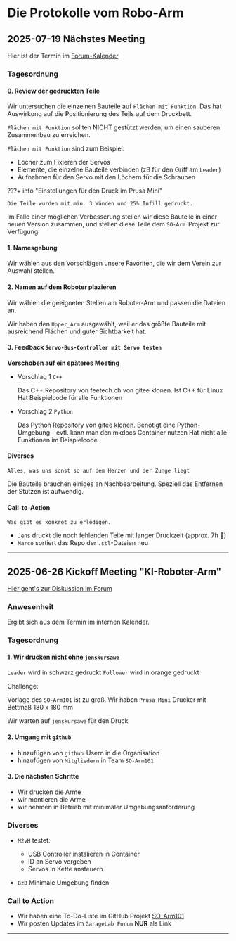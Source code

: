 # Die Protokolle vom Robo-Arm

## 2025-07-19 Nächstes Meeting

Hier ist der Termin im [Forum-Kalender](https://forum.garage-lab.de/t/4-treffen-robotikarm-am-19-juli-von-14-00-bis-17-00-uhr/19738)

### Tagesordnung

#### 0. Review der gedruckten Teile

Wir untersuchen die einzelnen Bauteile auf `Flächen mit Funktion`. Das hat Auswirkung auf die Positionierung des Teils auf dem Druckbett.

`Flächen mit Funktion` sollten NICHT gestützt werden, um einen sauberen Zusammenbau zu erreichen. 

`Flächen mit Funktion` sind zum Beispiel:

- Löcher zum Fixieren der Servos
- Elemente, die einzelne Bauteile verbinden (zB für den Griff am `Leader`)
- Aufnahmen für den Servo mit den Löchern für die Schrauben

???+ info "Einstellungen für den Druck im Prusa Mini"

    Die Teile wurden mit min. 3 Wänden und 25% Infill gedruckt.

Im Falle einer möglichen Verbesserung stellen wir diese Bauteile in einer neuen Version zusammen, und stellen diese Teile dem `SO-Arm`-Projekt zur Verfügung.

#### 1. Namesgebung

Wir wählen aus den Vorschlägen unsere Favoriten, die wir dem Verein zur Auswahl stellen.

#### 2. Namen auf dem Roboter plazieren

Wir wählen die geeigneten Stellen am Roboter-Arm und passen die Dateien an.

Wir haben den `Upper_Arm` ausgewählt, weil er das größte Bauteile mit ausreichend Flächen und guter Sichtbarkeit hat.

#### 3. Feedback `Servo-Bus-Controller mit Servo testen`

**Verschoben auf ein späteres Meeting**

- Vorschlag 1 `C++`

    Das C++ Repository von feetech.ch von gitee klonen.
    Ist C++ für Linux
    Hat Beispielcode für alle Funktionen
    
- Vorschlag 2 `Python`

    Das Python Repository von gitee klonen.
    Benötigt eine Python-Umgebung
      - evtl. kann man den mkdocs Container nutzen
    Hat nicht alle Funktionen im Beispielcode

#### Diverses

```text
Alles, was uns sonst so auf dem Herzen und der Zunge liegt
```

Die Bauteile brauchen einiges an Nachbearbeitung. Speziell das Entfernen der Stützen ist aufwendig.

#### Call-to-Action

```text
Was gibt es konkret zu erledigen.
```

- `Jens` druckt die noch fehlenden Teile mit langer Druckzeit (approx. 7h 🥴)
- `Marco` sortiert das Repo der `.stl`-Dateien neu

---

## 2025-06-26 Kickoff Meeting "KI-Roboter-Arm"

[Hier geht's zur Diskussion im Forum](https://forum.garage-lab.de/t/ki-roboterarm/19215/64)

### Anwesenheit

Ergibt sich aus dem Termin im internen Kalender.

<!-- 
- [ ] [$name](https://forum.garage-lab.de/u/{$name}/summary) 
-->

### Tagesordnung

#### 1. Wir drucken nicht ohne `jenskursawe`

`Leader` wird in schwarz gedruckt
`Follower` wird in orange gedruckt

Challenge:

Vorlage des `SO-Arm101` ist zu groß.
Wir haben `Prusa Mini` Drucker mit Bettmaß 180 x 180 mm

Wir warten auf `jenskursawe` für den Druck

#### 2. Umgang mit `github`

- hinzufügen von `github`-Usern in die Organisation
- hinzufügen von `Mitgliedern` in Team `SO-Arm101`

#### 3. Die nächsten Schritte

- Wir drucken die Arme
- wir montieren die Arme
- wir nehmen in Betrieb mit minimaler Umgebungsanforderung

### Diverses

- `M2vH` testet:
    - USB Controller instalieren in Container
    - ID an Servo vergeben
    - Servos in Kette ansteuern

- `BzB` Minimale Umgebung finden

### Call to Action

- Wir haben eine To-Do-Liste im GitHub Projekt [SO-Arm101](https://github.com/orgs/garagelab-dus/projects/1) 
- Wir posten Updates im `GarageLab Forum` **NUR** als Link

---
